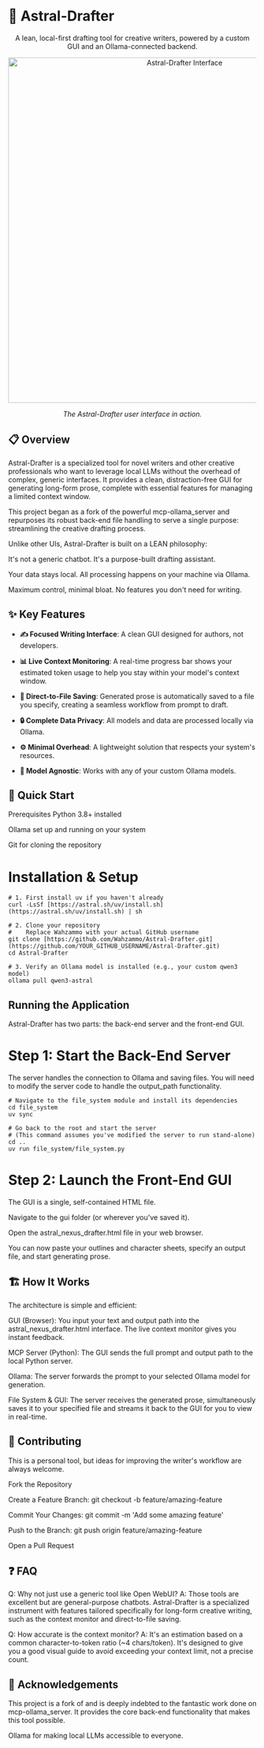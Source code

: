 # 🚀 Astral-Drafter

<div align="center">

A lean, local-first drafting tool for creative writers, powered by a custom GUI and an Ollama-connected backend.

</div>

<div align="center">

</div>

<div align="center">
<img src="" alt="Astral-Drafter Interface" width="700">
<p><em>The Astral-Drafter user interface in action.</em></p>
</div>

## 📋 Overview
Astral-Drafter is a specialized tool for novel writers and other creative professionals who want to leverage local LLMs without the overhead of complex, generic interfaces. It provides a clean, distraction-free GUI for generating long-form prose, complete with essential features for managing a limited context window.

This project began as a fork of the powerful mcp-ollama_server and repurposes its robust back-end file handling to serve a single purpose: streamlining the creative drafting process.

Unlike other UIs, Astral-Drafter is built on a LEAN philosophy:

It's not a generic chatbot. It's a purpose-built drafting assistant.

Your data stays local. All processing happens on your machine via Ollama.

Maximum control, minimal bloat. No features you don't need for writing.

## ✨ Key Features
- **✍️ Focused Writing Interface**: A clean GUI designed for authors, not developers.

- **📊 Live Context Monitoring**: A real-time progress bar shows your estimated token usage to help you stay within your model's context window.

- **💾 Direct-to-File Saving**: Generated prose is automatically saved to a file you specify, creating a seamless workflow from prompt to draft.

- **🔒 Complete Data Privacy**: All models and data are processed locally via Ollama.

- **⚙️ Minimal Overhead**: A lightweight solution that respects your system's resources.

- **🤖 Model Agnostic**: Works with any of your custom Ollama models.

## 🚀 Quick Start
Prerequisites
Python 3.8+ installed

Ollama set up and running on your system

Git for cloning the repository

# Installation & Setup

~~~
# 1. First install uv if you haven't already
curl -LsSf [https://astral.sh/uv/install.sh](https://astral.sh/uv/install.sh) | sh

# 2. Clone your repository
#    Replace Wahzammo with your actual GitHub username
git clone [https://github.com/Wahzammo/Astral-Drafter.git](https://github.com/YOUR_GITHUB_USERNAME/Astral-Drafter.git)
cd Astral-Drafter

# 3. Verify an Ollama model is installed (e.g., your custom qwen3 model)
ollama pull qwen3-astral
~~~

## Running the Application
Astral-Drafter has two parts: the back-end server and the front-end GUI.

# Step 1: Start the Back-End Server

The server handles the connection to Ollama and saving files. You will need to modify the server code to handle the output_path functionality.

~~~
# Navigate to the file_system module and install its dependencies
cd file_system
uv sync

# Go back to the root and start the server
# (This command assumes you've modified the server to run stand-alone)
cd ..
uv run file_system/file_system.py 
~~~

# Step 2: Launch the Front-End GUI

The GUI is a single, self-contained HTML file.

Navigate to the gui folder (or wherever you've saved it).

Open the astral_nexus_drafter.html file in your web browser.

You can now paste your outlines and character sheets, specify an output file, and start generating prose.

## 🏗️ How It Works
The architecture is simple and efficient:

GUI (Browser): You input your text and output path into the astral_nexus_drafter.html interface. The live context monitor gives you instant feedback.

MCP Server (Python): The GUI sends the full prompt and output path to the local Python server.

Ollama: The server forwards the prompt to your selected Ollama model for generation.

File System & GUI: The server receives the generated prose, simultaneously saves it to your specified file and streams it back to the GUI for you to view in real-time.

## 🤝 Contributing
This is a personal tool, but ideas for improving the writer's workflow are always welcome.

Fork the Repository

Create a Feature Branch: git checkout -b feature/amazing-feature

Commit Your Changes: git commit -m 'Add some amazing feature'

Push to the Branch: git push origin feature/amazing-feature

Open a Pull Request

## ❓ FAQ
Q: Why not just use a generic tool like Open WebUI? A: Those tools are excellent but are general-purpose chatbots. Astral-Drafter is a specialized instrument with features tailored specifically for long-form creative writing, such as the context monitor and direct-to-file saving.

Q: How accurate is the context monitor? A: It's an estimation based on a common character-to-token ratio (~4 chars/token). It's designed to give you a good visual guide to avoid exceeding your context limit, not a precise count.

## 🙏 Acknowledgements
This project is a fork of and is deeply indebted to the fantastic work done on mcp-ollama_server. It provides the core back-end functionality that makes this tool possible.

Ollama for making local LLMs accessible to everyone.
